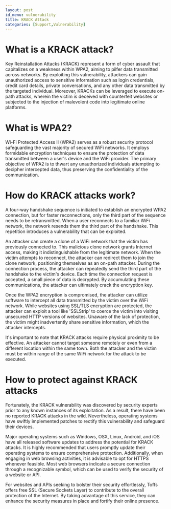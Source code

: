 ```yaml
---
layout: post
id_menu: vulnerability
title: KRACK Attack
categories: [Support,Vulnerability]
---
```

# What is a KRACK attack?
Key Reinstallation Attacks (KRACK) represent a form of cyber assault that capitalizes on a weakness within WPA2, aiming to pilfer data transmitted across networks. By exploiting this vulnerability, attackers can gain unauthorized access to sensitive information such as login credentials, credit card details, private conversations, and any other data transmitted by the targeted individual. Moreover, KRACKs can be leveraged to execute on-path attacks, wherein the victim is deceived with counterfeit websites or subjected to the injection of malevolent code into legitimate online platforms.

# What is WPA2?
Wi-Fi Protected Access II (WPA2) serves as a robust security protocol safeguarding the vast majority of secured WiFi networks. It employs formidable encryption techniques to ensure the protection of data transmitted between a user's device and the WiFi provider. The primary objective of WPA2 is to thwart any unauthorized individuals attempting to decipher intercepted data, thus preserving the confidentiality of the communication.


# How do KRACK attacks work?
A four-way handshake sequence is initiated to establish an encrypted WPA2 connection, but for faster reconnections, only the third part of the sequence needs to be retransmitted. When a user reconnects to a familiar WiFi network, the network resends them the third part of the handshake. This repetition introduces a vulnerability that can be exploited.

An attacker can create a clone of a WiFi network that the victim has previously connected to. This malicious clone network grants Internet access, making it indistinguishable from the legitimate network. When the victim attempts to reconnect, the attacker can redirect them to join the clone network, positioning themselves as an on-path attacker. During the connection process, the attacker can repeatedly send the third part of the handshake to the victim's device. Each time the connection request is accepted, a small piece of data is decrypted. By accumulating these communications, the attacker can ultimately crack the encryption key.

Once the WPA2 encryption is compromised, the attacker can utilize software to intercept all data transmitted by the victim over the WiFi network. While websites using SSL/TLS encryption are protected, the attacker can exploit a tool like 'SSLStrip' to coerce the victim into visiting unsecured HTTP versions of websites. Unaware of the lack of protection, the victim might inadvertently share sensitive information, which the attacker intercepts.

It's important to note that KRACK attacks require physical proximity to be effective. An attacker cannot target someone remotely or even from a different location within the same town. Both the attacker and the victim must be within range of the same WiFi network for the attack to be executed.

# How to protect against KRACK attacks
Fortunately, the KRACK vulnerability was discovered by security experts prior to any known instances of its exploitation. As a result, there have been no reported KRACK attacks in the wild. Nevertheless, operating systems have swiftly implemented patches to rectify this vulnerability and safeguard their devices.

Major operating systems such as Windows, OSX, Linux, Android, and iOS have all released software updates to address the potential for KRACK attacks. It is highly recommended that users promptly update their operating systems to ensure comprehensive protection. Additionally, when engaging in web browsing activities, it is advisable to opt for HTTPS whenever feasible. Most web browsers indicate a secure connection through a recognizable symbol, which can be used to verify the security of a website or API.

For websites and APIs seeking to bolster their security effortlessly, Toffs offers free SSL (Secure Sockets Layer) to contribute to the overall protection of the Internet. By taking advantage of this service, they can enhance the security measures in place and fortify their online presence.